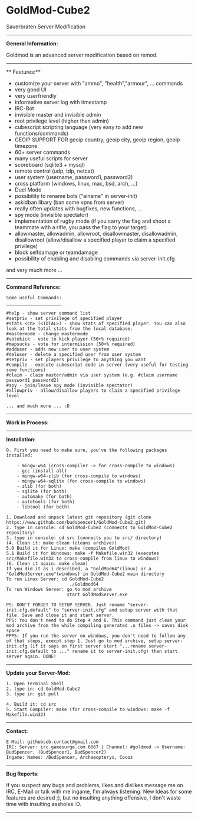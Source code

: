 # GoldMod-Cube2
Sauerbraten Server Modification


-------------------------------------------------------------------------------------------------------------

**General Information:**

Goldmod is an advanced server modification based on remod.

-------------------------------------------------------------------------------------------------------------

** Features:**

- customize your server with "ammo", "health","armour", ... commands
- very good UI
- very userfriendly
- informative server log with timestamp
- IRC-Bot
- invisible master and invisible admin
- root privilege level (higher than admin)
- cubescript scripting language (very easy to add new functions/commands)
- GEOIP SUPPORT FOR geoip country, geoip city, geoip region, geoip timezone
- 60+ server commands
- many useful scripts for server 
- scoreboard (sqlite3 + mysql)
- remote control (udp, tdp, netcat)
- user system (username, password1, password2)
- cross platform (windows, linux, mac, bsd, arch, ...) 
- Duel Mode 
- possibility to rename bots ("ainame" in server-init)
- askidban libary (ban some vpns from server)
- really often updates with bugfixes, new functions, ...
- spy mode (invisible spectator)
- implementation of rugby mode (if you carry the flag and shoot a teammate with a rifle, you pass the flag to your target)
- allowmaster, allowadmin, allowroot, disallowmaster, disallowadmin, disallowroot (allow/disallow a specified player to claim a specified privilege)
- block selfdamage or teamdamage
- possibility of enabling and disabling commands via server-init.cfg

and very much more ...

-------------------------------------------------------------------------------------------------------------

**Command Reference:**

    Some useful Commands:
    _____________________

    #help - show server command list
    #setpriv - set privilege of specified player
    #stats <cn> (<TOTAL>) - show stats of specified player. You can also look at the total stats from the local database.
    #mastermode - change mastermode
    #votekick - vote to kick player (50+% required)
    #mapsucks - vote for intermission (50+% required)
    #adduser - adds new user to user system
    #deluser - delete a specified user from user system
    #setpriv - set players privilege to anything you want
    #compile - execute cubescript code in server (very useful for testing some functions)
    #claim - claim master/admin via user system (e.g. #claim username password1 password2)
    #spy - join/leave spy mode (invisible spectator)
    #allowpriv - allow/disallow players to claim a specified privilege level
    
    ... and much more ... :D

-------------------------------------------------------------------------------------------------------------

**Work in Process:**

    

-------------------------------------------------------------------------------------------------------------

**Installation:**

    0. First you need to make sure, you've the following packages installed:
    
        - mingw-w64 (cross-compiler -> for cross-compile to windows)
        - gcc (install all)
        - mingw-w64-zlib (for cross-compile to windows)
        - mingw-w64-sqlite (for cross-compile to windows)
        - zlib (for both)
        - sqlite (for both)
        - automake (for both)
        - autotools (for both)
        - libtool (for both)
        
    1. Download and unpack latest git repository (git clone https://www.github.com/budspencer1/GoldMod-Cube2.git)
    2. type in console: cd GoldMod-Cube2 (connects to GoldMod-Cube2 repository)
    3. type in console: cd src (connects you to src/ directory)
    (4. Clean it: make clean (cleans archive))
    5.0 Build it for Linux: make (compiles GoldMod)
    5.1 Build it for Windows: make -f Makefile.win32 (executes src/Makefile.win32 to cross-compile from linux to windows)
    (6. Clean it again: make clean)
    If you did it as i described, a "GoldMod64"(linux) or a "GoldModServer.exe"(windows) in GoldMod-Cube2 main directory
    To run Linux Server: cd GoldMod-Cube2 
                            ./Goldmod64
    To run Windows Server: go to mod archive
                           start GoldModServer.exe
  
    PS: DON'T FORGET TO SETUP SERVER. Just rename "server-init.cfg.default" to "server-init.cfg" and setup server with that file. Save and close it and start server.
    PPS: You don't need to do Step 4 and 6. This command just clean your mod archive from the while compiling generated .o files -> saves disk space
    PPPS: If you run the server on windows, you don't need to follow any of that steps, execpt step 1. Just go to mod archive, setup server-init.cfg (if it says on first server start "...rename server-init.cfg.default to ..." rename it to server-init.cfg) then start server again. DONE!

-------------------------------------------------------------------------------------------------------------

**Update your Server-Mod:**

    1. Open Terminal Shell
    2. type in: cd GoldMod-Cube2
    3. type in: git pull
    
    4. Build it: cd src
    5. Start Compiler: make (for cross-compile to windows: make -f Makefile.win32)
    
------------------------------------------------------------------------------------------------------------- 

**Contact:**

    E-Mail: githubseb.contact@gmail.com
    IRC: Server: irc.gamesurge.com 6667 | Channel: #goldmod -> Username: BudSpencer, (BudSpencer1, BudSpencer2)
    Ingame: Names: /BudSpencer, Archaeopteryx, Cocoz

-------------------------------------------------------------------------------------------------------------

**Bug Reports:**

If you suspect any bugs and problems, likes and dislikes message me on IRC, E-Mail or talk with me ingame, I'm always listening. New Ideas for some features are desired ;), but no insulting anything offensive, I don't waste time with insulting assholes :D. 

-------------------------------------------------------------------------------------------------------------
